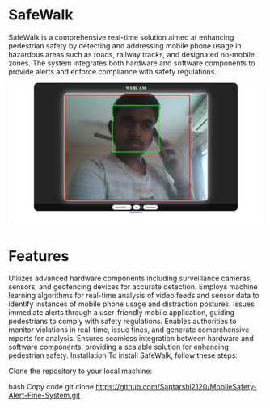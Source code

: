 # SafeWalk
SafeWalk is a comprehensive real-time solution aimed at enhancing pedestrian safety by detecting and addressing mobile phone usage in hazardous areas such as roads, railway tracks, and designated no-mobile zones. The system integrates both hardware and software components to provide alerts and enforce compliance with safety regulations.

![Sample Output](/Screenshot.png)

# Features
Utilizes advanced hardware components including surveillance cameras, sensors, and geofencing devices for accurate detection.
Employs machine learning algorithms for real-time analysis of video feeds and sensor data to identify instances of mobile phone usage and distraction postures.
Issues immediate alerts through a user-friendly mobile application, guiding pedestrians to comply with safety regulations.
Enables authorities to monitor violations in real-time, issue fines, and generate comprehensive reports for analysis.
Ensures seamless integration between hardware and software components, providing a scalable solution for enhancing pedestrian safety.
Installation
To install SafeWalk, follow these steps:

Clone the repository to your local machine:

bash
Copy code
git clone https://github.com/Saptarshi2120/MobileSafety-Alert-Fine-System.git
